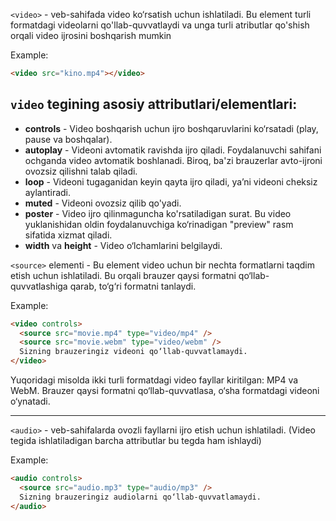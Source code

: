 `<video>` - veb-sahifada video ko‘rsatish uchun ishlatiladi. Bu element turli formatdagi videolarni qo'llab-quvvatlaydi va unga turli atributlar qo'shish orqali video ijrosini boshqarish mumkin

Example:

```html
<video src="kino.mp4"></video>
```

## `video` tegining asosiy attributlari/elementlari:

- **controls** - Video boshqarish uchun ijro boshqaruvlarini ko‘rsatadi (play, pause va boshqalar).
- **autoplay** - Videoni avtomatik ravishda ijro qiladi. Foydalanuvchi sahifani ochganda video avtomatik boshlanadi. Biroq, ba'zi brauzerlar avto-ijroni ovozsiz qilishni talab qiladi.
- **loop** - Videoni tugaganidan keyin qayta ijro qiladi, ya’ni videoni cheksiz aylantiradi.
- **muted** - Videoni ovozsiz qilib qo'yadi.
- **poster** - Video ijro qilinmaguncha ko'rsatiladigan surat. Bu video yuklanishidan oldin foydalanuvchiga ko‘rinadigan "preview" rasm sifatida xizmat qiladi.
- **width** va **height** - Video o‘lchamlarini belgilaydi.

`<source>` elementi - Bu element video uchun bir nechta formatlarni taqdim etish uchun ishlatiladi. Bu orqali brauzer qaysi formatni qo‘llab-quvvatlashiga qarab, to‘g‘ri formatni tanlaydi.

Example:

```html
<video controls>
  <source src="movie.mp4" type="video/mp4" />
  <source src="movie.webm" type="video/webm" />
  Sizning brauzeringiz videoni qo‘llab-quvvatlamaydi.
</video>
```

Yuqoridagi misolda ikki turli formatdagi video fayllar kiritilgan: MP4 va WebM. Brauzer qaysi formatni qo‘llab-quvvatlasa, o‘sha formatdagi videoni o‘ynatadi.

---

`<audio>` - veb-sahifalarda ovozli fayllarni ijro etish uchun ishlatiladi. (Video tegida ishlatiladigan barcha attributlar bu tegda ham ishlaydi)

Example:

```html
<audio controls>
  <source src="audio.mp3" type="audio/mp3" />
  Sizning brauzeringiz audiolarni qo‘llab-quvvatlamaydi.
</audio>
```
